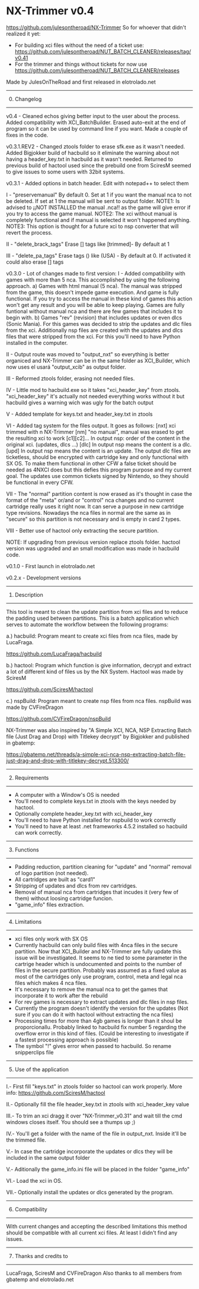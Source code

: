 # NX-Trimmer v0.4
https://github.com/julesontheroad/NX-Trimmer  So for whoever that didn't realized it yet:
- For building xci files without the need of a ticket use: https://github.com/julesontheroad/NUT_BATCH_CLEANER/releases/tag/v0.41
- For the trimmer and things without tickets for now use https://github.com/julesontheroad/NUT_BATCH_CLEANER/releases

Made by JulesOnTheRoad and first released in elotrolado.net

---------------
0. Changelog
---------------
v0.4   - Cleaned echos giving better input to the user about the process.
         Added compatibility with XCI_BatchBuilder.
         Erased auto-exit at the end of program so it can be used by command line if you want.
         Made a couple of fixes in the code.
	 
v0.3.1.REV2 - Changed ztools folder to erase sfk.exe as it wasn't needed. Added Bigjokker build of hacbuild so it eliminate the warning about not having a header_key.txt in hacbuild as it wasn't needed.
Returned to previous build of hactool used since the prebuild one from SciresM seemed to give issues to some users with 32bit systems.

v0.3.1 - Added options in batch header. Edit with notepad++ to select them

   I - "preservemanual" By default 0. Set at 1 if you want the manual nca to not be deleted. If set at 1 the manual will be sent to output folder.
  NOTE1: Is advised to ¡¡NOT INSTALLED the manual .nca!! as the game will give error if you try to access the game manual.
	NOTE2: The xci without manual is completely functional and if manual is selected it won't happened anything. 
	NOTE3: This option is thought for a future xci to nsp converter that will revert the process.
  
   II - "delete_brack_tags" Erase [] tags like [trimmed]- By default at 1
   
  III - "delete_pa_tags" Erase tags () like (USA) - By default at 0. If activated it could also erase [] tags
  
v0.3.0 - Lot of changes made to first version:
   I - Added compatibility with games with more than 5 nca. This accomplished by using the following approach. 
       a) Games with html manual (5 nca). The manual was stripped from the game, this doesn't impede game execution. And game is fully functional.
	  If you try to access the manual in these kind of games this action won't get any result and you will be able to keep playing.
	  Games are fully funtional without manual nca and there are few games that includes it to begin with.
       b) Games "rev" (revision) that includes updates or even dlcs (Sonic Mania). For this games was decided to strip the updates and dlc files
	  from the xci.
	  Additionally nsp files are created with the updates and dlcs files that were stripped from the xci. 
	  For this you'll need to have Python installed in the computer.
    
   II - Output route was moved to "output_nxt" so everything is better organiced and NX-Trimmer can be in the same folder as XCI_Builder, which now uses el usará "output_xcib" as output folder.
   
   III - Reformed ztools folder, erasing not needed files. 
   
   IV - Little mod to hacbuild.exe so it takes "xci_header_key" from ztools. "xci_header_key" it's actually not needed everything works without it but hacbuild gives a warning wich was ugly for the batch output
   
   V  - Added template for keys.txt and header_key.txt in ztools
   
   VI - Added tag system for the files output. It goes as follows:
     [nxt] xci trimmed with n NX-Trimmer
	   [nm] "no manual", manual was erased to get the resulting xci to work
	   [c1][c2]... In output nsp: order of the content in the original xci. (updates, dlcs ...)
	   [dlc] In output nsp means the content is a dlc.
	   [upd] In output nsp means the content is an update.
	The output dlc files are ticketless, should be encrypted with cartridge key and only functional with SX OS. To make them       functional in other CFW a false ticket should be needed as 4NXCI does but this defies this program purpose and my current goal.
	The updates use common tickets signed by Nintendo, so they should be functional in every CFW.
  
  VII - The "normal" partition content is now erased as it's thought in case the format of the "meta" or/and or "control" nca changes and no current cartridge really uses it right now. It can serve a purpose in new cartridge type revisions.
Nowadays the nca files in normal are the same as in "secure" so this partition is not necessary	and is empty in card 2 types. 

 VIII - Better use of hactool only extracting the secure partition.

NOTE: If upgrading from previous version replace ztools folder. hactool version was upgraded and an small modification was made in hacbuild code.

v0.1.0 - First launch in elotrolado.net

v0.2.x - Development versions


---------------
1. Description
---------------

This tool is meant to clean the update partition from xci files and to reduce the padding used between partitions.
This is a batch application which serves to automate the workflow between the following programs:

a.) hacbuild: Program meant to create xci files from nca files, made by LucaFraga.

https://github.com/LucaFraga/hacbuild

b.) hactool: Program which function is give information, decrypt and extract a lot of different kind of files us by the NX System.
Hactool was made by SciresM

https://github.com/SciresM/hactool

c.) nspBuild: Program meant to create nsp files from nca files. 
nspBuild was made by CVFireDragon

https://github.com/CVFireDragon/nspBuild

NX-Trimmer was also inspired by "A Simple XCI, NCA, NSP Extracting Batch file (Just Drag and Drop) with Titlekey decrypt"
by Bigjokker and published in gbatemp:

https://gbatemp.net/threads/a-simple-xci-nca-nsp-extracting-batch-file-just-drag-and-drop-with-titlekey-decrypt.513300/

---------------
2. Requirements
---------------

- A computer with a Window's OS is needed
- You'll need to complete keys.txt in ztools with the keys needed by hactool.
- Optionally complete header_key.txt with xci_header_key
- You'll need to have Python installed for nspbuild to work correctly
- You'll need to have at least .net frameworks 4.5.2 installed so hacbuild can work correctly.

---------------
3. Functions
---------------

- Padding reduction, partition cleaning for "update" and "normal" removal of logo partition (not needed).
- All cartridges are built as "card1"
- Stripping of updates and dlcs from rev cartridges.
- Removal of manual nca from cartridges that incudes it (very few of them) without loosing cartridge funcion.
- "game_info" files extraction.

---------------
4. Limitations
---------------

- xci files only work with SX OS
- Currently hacbuild can only build files with 4nca files in the secure partition. 
  Now that XCI_Builder and NX-Trimmer are fully update this issue will be investigated. It seems to ne tied to some parameter in the cartrige header
  which is undocumented and points to the number of files in the secure partition. Probably was assumed as a fixed value as most of the cartridges 
  only use program, control, meta and legal nca files which makes 4 nca files.
- It's necessary to remove the manual nca to get the games that incorporate it to work after the rebuild
- For rev games is necessary to extract updates and dlc files in nsp files.
- Currently the program doesn't identify the version for the updates
  (Not sure if you can do it with hactool without extracting the nca files)
- Processing times for more than 4gb games is longer than it shoul be proporcionallu. Probably linked to hacbuild fix number 5 regarding the overflow
  error in this kind of files. (Could be interesting to investigate if a fastest processing approach is possible)
- The symbol "!" gives error when passed to hacbuild. So rename snipperclips file

-------------------------
5. Use of the application
-------------------------

I.-   First fill "keys.txt" in ztools folder so hactool can work properly.
      More info: https://github.com/SciresM/hactool
      
II.-  Optionally fill the file header_key.txt in ztools with xci_header_key value

III.- To trim an xci dragg it over "NX-Trimmer_v0.31" and wait till the cmd windows closes itself. You should see a thumps up ;)

IV.-  You'll get a folder with the name of the file in output_nxt. Inside it'll be the trimmed file.

V.-   In case the cartridge incorporate the updates or dlcs they will be included in the same output folder

V.-   Aditionally the game_info.ini file will be placed in the folder "game_info"

VI.-  Load the xci in OS.

VII.- Optionally install the updates or dlcs generated by the program.

------------------
6. Compatibility
------------------

With current changes and accepting the described limitations this method should be compatible with all current xci files.
At least I didn't find any issues.

------------------------
7. Thanks and credits to 
------------------------

LucaFraga, SciresM and CVFireDragon 
Also thanks to all members from gbatemp and elotrolado.net


